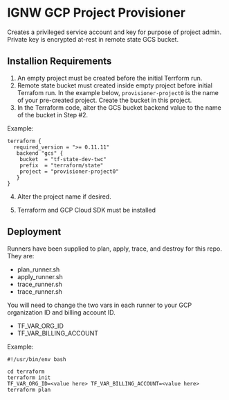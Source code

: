 # IGNW GCP Project Provisioner

Creates a privileged service account and key for purpose of project admin. Private key is encrypted at-rest in remote state GCS bucket.

## Installion Requirements

1. An empty project must be created before the initial Terrform run.
2. Remote state bucket must created inside empty project before initial Terrafom run. In the example below, `provisioner-project0` is the name of your pre-created project. Create the bucket in this project.
3. In the Terraform code, alter the GCS bucket backend value to the name of the bucket in Step #2.


Example:

```
terraform {
  required_version = ">= 0.11.11"
   backend "gcs" {
    bucket  = "tf-state-dev-twc"
    prefix  = "terraform/state"
    project = "provisioner-project0"
   }
}

```
4. Alter the project name if desired.

5. Terraform and GCP Cloud SDK must be installed



## Deployment 

Runners have been supplied to plan, apply, trace, and destroy for this repo. They are:

* plan_runner.sh
* apply_runner.sh
* trace_runner.sh
* trace_runner.sh

You will need to change the two vars in each runner to your GCP organization ID and billing account ID.

* TF_VAR_ORG_ID
* TF_VAR_BILLING_ACCOUNT

Example:

```
#!/usr/bin/env bash

cd terraform
terraform init
TF_VAR_ORG_ID=<value here> TF_VAR_BILLING_ACCOUNT=<value here> terraform plan


```
